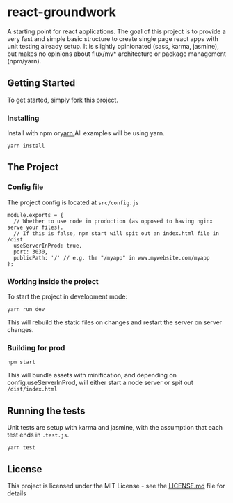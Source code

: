# react-groundwork
A starting point for react applications. The goal of this project is to provide a very fast and simple basic
structure to create single page react apps with unit testing already setup. It is slightly opinionated (sass, karma,
jasmine), but makes no opinions about flux/mv* architecture or package management (npm/yarn).

## Getting Started

To get started, simply fork this project.

### Installing

Install with npm or[yarn.](https://github.com/yarnpkg/yarn)All examples will be using yarn.

```
yarn install
```

## The Project

### Config file

The project config is located at `src/config.js`
```
module.exports = {
  // Whether to use node in production (as opposed to having nginx serve your files).
  // If this is false, npm start will spit out an index.html file in /dist
  useServerInProd: true,
  port: 3030,
  publicPath: '/' // e.g. the "/myapp" in www.mywebsite.com/myapp
};
```

### Working inside the project

To start the project in development mode:

```
yarn run dev
```

This will rebuild the static files on changes and restart the server on server changes.

### Building for prod

```
npm start
```

This will bundle assets with minification, and depending on config.useServerInProd, will either start a node server
or spit out `/dist/index.html`


## Running the tests

Unit tests are setup with karma and jasmine, with the assumption that each test ends in `.test.js`.

```
yarn test
```

## License

This project is licensed under the MIT License - see the [LICENSE.md](LICENSE.md) file for details
